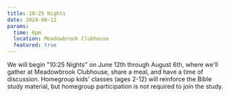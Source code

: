 ```yaml
---
title: 10:25 Nights
date: 2024-06-12
params:
  time: 6pm
  location: Meadowbrook Clubhouse
  featured: true
---
```

We will begin "10:25 Nights" on June 12th through August 6th, where we'll gather at Meadowbrook Clubhouse, share a meal, and have a time of discussion. Homegroup kids' classes (ages 2-12) will reinforce the Bible study material, but homegroup participation is not required to join the study.

<!--more-->

